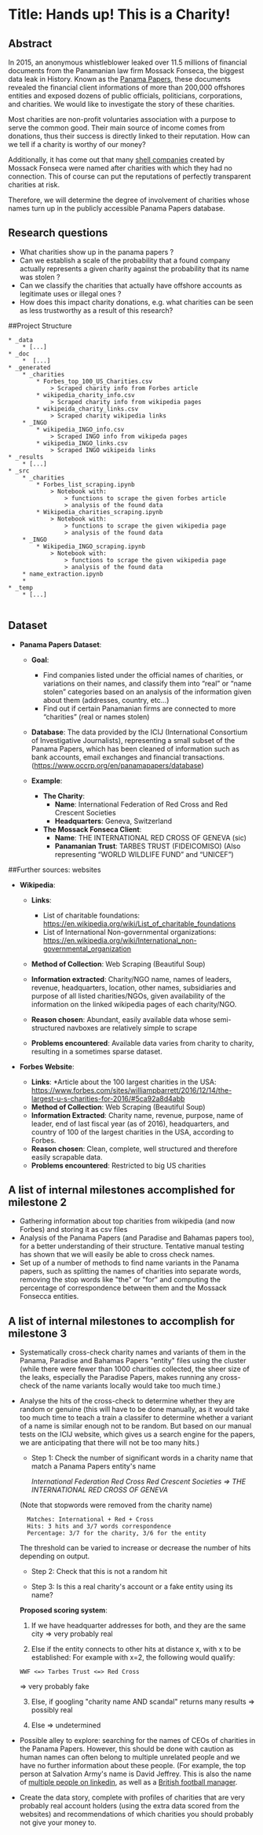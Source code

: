 
# Title: Hands up! This is a Charity!

## Abstract
In 2015, an anonymous whistleblower leaked over 11.5 millions of financial documents from the Panamanian law firm Mossack Fonseca, the biggest data leak in History. Known as the [Panama Papers](https://www.theguardian.com/news/2016/apr/03/what-you-need-to-know-about-the-panama-papers), these documents revealed the  financial client informations of more than 200,000 offshores entities and exposed dozens of public officials, politicians, corporations, and charities. We would like to investigate the story of these charities.

Most charities are non-profit voluntaries association with a purpose to serve the common good. Their main source of income comes from donations, thus their success is directly linked to their reputation. How can we tell if a charity is worthy of our money?

Additionally, it has come out that many [shell companies](https://www.reuters.com/article/us-panama-tax-charities/aid-agencies-fear-damage-to-reputation-as-red-cross-appears-in-panama-papers-idUSKCN0X828W) created by Mossack Fonseca were named after charities with which they had no connection. This of course can put the reputations of perfectly transparent charities at risk.

Therefore, we will determine the degree of involvement of charities whose names turn up in the publicly accessible Panama Papers database.
    
## Research questions
* What charities show up in the panama papers ?
* Can we establish a scale of the probability that a found company actually represents a given charity against the probability that its name was stolen ?
* Can we classify the charities that actually have offshore accounts as legitimate uses or illegal ones ? 
* How does this impact charity donations, e.g. what charities can be seen as less trustworthy as a result of this research?

##Project Structure
```
* _data
	* [...]
* _doc
	*  [...]
* _generated
	* _charities
		* Forbes_top_100_US_Charities.csv
			> Scraped charity info from Forbes article
		* wikipedia_charity_info.csv
			> Scraped charity info from wikipedia pages
		* wikipeida_charity_links.csv
			> Scraped charity wikipedia links
	* _INGO
		* wikipedia_INGO_info.csv
			> Scraped INGO info from wikipeda pages
		* wikipedia_INGO_links.csv
			> Scraped INGO wikipeida links
* _results
	* [...]
* _src
	* _charities
		* Forbes_list_scraping.ipynb
			> Notebook with:
				> functions to scrape the given forbes article
				> analysis of the found data
		* Wikipedia_charities_scraping.ipynb
			> Notebook with:
				> functions to scrape the given wikipedia page
				> analysis of the found data
	* _INGO
		* Wikipedia_INGO_scraping.ipynb
			> Notebook with:
				> functions to scrape the given wikipedia page
				> analysis of the found data
	* name_extraction.ipynb
	* 
* _temp
	* [...]
	
```
## Dataset

* __Panama Papers Dataset__:
	* __Goal__: 
		* Find companies listed under the official names of charities, or variations on their names, and classify them into “real” or “name stolen” categories based on an analysis of the information given about them (addresses, country, etc...)
		* Find out if certain Panamanian firms are connected to more “charities” (real or names stolen) 
	
	* __Database__: The data provided by the ICIJ (International Consortium of Investigative Journalists), representing a small subset of the Panama Papers, which has been cleaned of information such as bank accounts, email exchanges and financial transactions. (https://www.occrp.org/en/panamapapers/database)
	* __Example__:
		* __The Charity__:
			* __Name__: International Federation of Red Cross and Red Crescent Societies
			* __Headquarters__: Geneva, Switzerland
		* __The Mossack Fonseca Client__:
			* __Name__: THE INTERNATIONAL RED CROSS OF GENEVA (sic)
			* __Panamanian Trust__: TARBES TRUST (FIDEICOMISO) (Also representing “WORLD WILDLIFE FUND” and “UNICEF”)

##Further sources: websites
* __Wikipedia__:
	* __Links__:
		* List of charitable foundations: 
		https://en.wikipedia.org/wiki/List_of_charitable_foundations
		* List of International Non-governmental organizations: 
		https://en.wikipedia.org/wiki/International_non-governmental_organization
	* __Method of Collection__: Web Scraping (Beautiful Soup)
		
	* __Information extracted__: Charity/NGO name, names of leaders, revenue, headquarters, location, other names, subsidiaries and purpose of all listed charities/NGOs, given availability of the information on the linked wikipedia pages of each charity/NGO.
	* __Reason chosen__: Abundant, easily available data whose semi-structured navboxes are relatively simple to scrape
	* __Problems encountered__: Available data varies from charity to charity, resulting in a sometimes sparse dataset. 
	
* __Forbes Website__:
	* __Links__: 
		*Article about the 100 largest charities in the USA:
		https://www.forbes.com/sites/williampbarrett/2016/12/14/the-largest-u-s-charities-for-2016/#5ca92a8d4abb
	* __Method of Collection__: Web Scraping (Beautiful Soup)
	* __Information Extracted__: Charity name, revenue, purpose, name of leader, end of last fiscal year (as of 2016), headquarters, and country of 100 of the largest charities in the USA, according to Forbes.
	* __Reason chosen__: Clean, complete, well structured and therefore easily scrapable data.
	* __Problems encountered__: Restricted to big US charities
	

## A list of internal milestones accomplished for milestone 2
* Gathering information about top charities from wikipedia (and now Forbes) and storing it as csv files
* Analysis of the Panama Papers (and Paradise and Bahamas papers too), for a better understanding of their structure. Tentative manual testing has shown that we will easily be able to cross check names.
* Set up of a number of methods to find name variants in the Panama papers, such as splitting the names of charities into separate words, removing the stop words like "the" or "for" and computing the percentage of correspondence between them and the Mossack Fonsecca entities.

## A list of internal milestones to accomplish for milestone 3
* Systematically cross-check charity names and variants of them in the Panama, Paradise and Bahamas Papers "entity" files using the cluster (while there were fewer than 1000 charities collected, the sheer size of the leaks, especially the Paradise Papers, makes running any cross-check of the name variants locally would take too much time.)
* Analyse the hits of the cross-check to determine whether they are random or genuine (this will have to be done manually, as it would take too much time to teach a train a classifer to determine whether a variant of a name is similar enough not to be random. But based on our manual tests on the ICIJ website, which gives us a search engine for the papers, we are anticipating that there will not be too many hits.)

	* Step 1:  Check the number of significant words in a charity name that match a Panama Papers entity's name
	
		*International Federation Red Cross Red Crescent Societies => THE INTERNATIONAL RED CROSS OF GENEVA*
	
	(Note that stopwords were removed from the charity name)
			
		Matches: International + Red + Cross
		Hits: 3 hits and 3/7 words correspondence
		Percentage: 3/7 for the charity, 3/6 for the entity
		
	The threshold can be varied to increase or decrease the number of hits depending on output.
	
	* Step 2: Check that this is not a random hit
	
	* Step 3: Is this a real charity's account or a fake entity using its name? 
	
	__Proposed scoring system__:
	1) If we have headquarter addresses for both, and they are the same city 
	=> very probably real
	
	2) Else if the entity connects to other hits at distance x, with x to be established: 
	For example with x=2, the following would qualify:
	```
	WWF <=> Tarbes Trust <=> Red Cross 
	```
	=> very probably fake 
	
	3) Else, if googling "charity name AND scandal" returns many results
	=> possibly real
	
	4) Else
	=> undetermined
		
* Possible alley to explore: searching for the names of CEOs of charities in the Panama Papers. However, this should be done with caution as human names can often belong to multiple unrelated people and we have no further information about these people. (For example, the top person at Salvation Army's name is David Jeffrey. This is also the name of [multiple people on linkedin](https://www.linkedin.com/pub/dir/david/jeffrey), as well as a [British football manager](https://en.wikipedia.org/wiki/David_Jeffrey).
* Create the data story, complete with profiles of charities that are very probably real account holders (using the extra data scored from the websites) and recommendations of which charities you should probably not give your money to.




